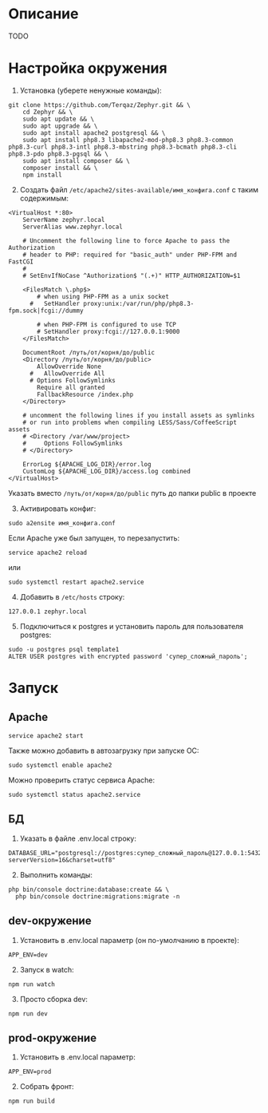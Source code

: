 # Описание

TODO

# Настройка окружения

1. Установка (уберете ненужные команды):

```shell
git clone https://github.com/Terqaz/Zephyr.git && \
    cd Zephyr && \
    sudo apt update && \
    sudo apt upgrade && \ 
    sudo apt install apache2 postgresql && \
    sudo apt install php8.3 libapache2-mod-php8.3 php8.3-common php8.3-curl php8.3-intl php8.3-mbstring php8.3-bcmath php8.3-cli php8.3-pdo php8.3-pgsql && \
    sudo apt install composer && \
    composer install && \
    npm install
```

2. Создать файл ```/etc/apache2/sites-available/имя_конфига.conf``` с таким содержимым:

```
<VirtualHost *:80>
    ServerName zephyr.local
    ServerAlias www.zephyr.local

    # Uncomment the following line to force Apache to pass the Authorization
    # header to PHP: required for "basic_auth" under PHP-FPM and FastCGI
    #
    # SetEnvIfNoCase ^Authorization$ "(.+)" HTTP_AUTHORIZATION=$1

    <FilesMatch \.php$>
        # when using PHP-FPM as a unix socket
      #   SetHandler proxy:unix:/var/run/php/php8.3-fpm.sock|fcgi://dummy

        # when PHP-FPM is configured to use TCP
        # SetHandler proxy:fcgi://127.0.0.1:9000
    </FilesMatch>

    DocumentRoot /путь/от/корня/до/public
    <Directory /путь/от/корня/до/public>
        AllowOverride None
      #   AllowOverride All
      # Options FollowSymlinks
        Require all granted
        FallbackResource /index.php
    </Directory>

    # uncomment the following lines if you install assets as symlinks
    # or run into problems when compiling LESS/Sass/CoffeeScript assets
    # <Directory /var/www/project>
    #     Options FollowSymlinks
    # </Directory>

    ErrorLog ${APACHE_LOG_DIR}/error.log
    CustomLog ${APACHE_LOG_DIR}/access.log combined
</VirtualHost>
```

Указать вместо ```/путь/от/корня/до/public``` путь до папки public в проекте

3. Активировать конфиг:

```shell
sudo a2ensite имя_конфига.conf
```

Если Apache уже был запущен, то перезапустить:

```shell
service apache2 reload
```

или

```shell
sudo systemctl restart apache2.service
```

4. Добавить в ```/etc/hosts``` строку:

```
127.0.0.1 zephyr.local
```

5. Подключиться к postgres и установить пароль для пользователя postgres:

```shell
sudo -u postgres psql template1
ALTER USER postgres with encrypted password 'супер_сложный_пароль';
```

# Запуск

## Apache

```shell
service apache2 start
```

Также можно добавить в автозагрузку при запуске ОС:

```shell
sudo systemctl enable apache2
```

Можно проверить статус сервиса Apache:

```shell
sudo systemctl status apache2.service
```

## БД

1. Указать в файле .env.local строку:

```shell
DATABASE_URL="postgresql://postgres:супер_сложный_пароль@127.0.0.1:5432/zephyr?serverVersion=16&charset=utf8"
```

2. Выполнить команды:

```shell
php bin/console doctrine:database:create && \
  php bin/console doctrine:migrations:migrate -n
```

## dev-окружение

1. Установить в .env.local параметр (он по-умолчанию в проекте):

```env
APP_ENV=dev
```

2. Запуск в watch:
   
```shell
npm run watch
```

3. Просто сборка dev:
   
```shell
npm run dev
```

## prod-окружение

1. Установить в .env.local параметр:

```env
APP_ENV=prod
```

2. Собрать фронт:

```shell
npm run build
```
